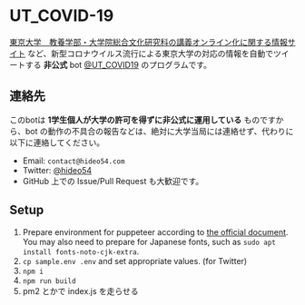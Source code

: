 # UT_COVID-19

[東京大学　教養学部・大学院総合文化研究科の講義オンライン化に関する情報サイト](https://komabataskforce.wixsite.com/forstudents) など、新型コロナウイルス流行による東京大学の対応の情報を自動でツイートする **非公式** bot [@UT_COVID19](https://twitter.com/UT_COVID19) のプログラムです。

## 連絡先

このbotは **1学生個人が大学の許可を得ずに非公式に運用している** ものですから、bot の動作の不具合の報告などは、絶対に大学当局には連絡せず、代わりに以下に連絡してください。

* Email: `contact@hideo54.com`
* Twitter: [@hideo54](https://twitter.com/hideo54)
* GitHub 上での Issue/Pull Request も大歓迎です。

## Setup

1. Prepare environment for puppeteer according to [the official document](https://github.com/puppeteer/puppeteer/blob/master/docs/troubleshooting.md#chrome-headless-doesnt-launch-on-unix). You may also need to prepare for Japanese fonts, such as `sudo apt install fonts-noto-cjk-extra`.
1. `cp sample.env .env` and set appropriate values. (for Twitter)
1. `npm i`
1. `npm run build`
1. pm2 とかで index.js を走らせる